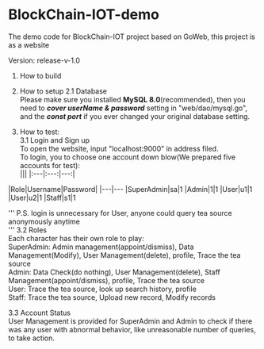 # BlockChain-IOT-demo

The demo code for BlockChain-IOT project based on GoWeb, this project is as a website

Version: release-v-1.0
1. How to build  
  
2. How to setup
  2.1 Database  
    Please make sure you installed **MySQL 8.0**(recommended), then you need to ***cover userName & password*** setting in "web/dao/mysql.go", and the ***const port*** if you ever changed your original database setting.  
    
  
3. How to test:  
  3.1 Login and Sign up  
  To open the website, input "localhost:9000" in address filed.   
  To login, you  to choose one account down blow(We prepared five accounts for test):  
  |||
  |:---|:---:|---:|

  
  |Role|Username|Password|
|---|---
  |SuperAdmin|sa|1
  |Admin|1|1
  |User|u1|1
  |User|u2|1
  |Staff|s1|1
  
  
'''
  P.S. login is unnecessary for User, anyone could query tea source anonymously anytime  
'''
  3.2 Roles  
  Each character has their own role to play:  
  SuperAdmin: Admin management(appoint/dismiss), Data Management(Modify), User Management(delete), profile, Trace the tea source  
  Admin:      Data Check(do nothing), User Management(delete), Staff Management(appoint/dismiss), profile, Trace the tea source  
  User:       Trace the tea source, look up search history, profile  
  Staff:      Trace the tea source, Upload new record, Modify records  
  
  3.3 Account Status  
  User Management is provided for SuperAdmin and Admin to check if there was any user with abnormal behavior, like unreasonable number of queries, to take action.  
   
  
